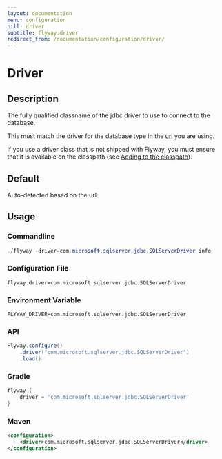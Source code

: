 ```yaml
---
layout: documentation
menu: configuration
pill: driver
subtitle: flyway.driver
redirect_from: /documentation/configuration/driver/
---
```


# Driver

## Description
The fully qualified classname of the jdbc driver to use to connect to the database.

This must match the driver for the database type in the [url](/documentation/configuration/parameters/url) you are using.

If you use a driver class that is not shipped with Flyway, you must ensure that it is available on the classpath (see [Adding to the classpath](/documentation/addingToTheClasspath)).

## Default
Auto-detected based on the url

## Usage

### Commandline
```powershell
./flyway -driver=com.microsoft.sqlserver.jdbc.SQLServerDriver info
```

### Configuration File
```properties
flyway.driver=com.microsoft.sqlserver.jdbc.SQLServerDriver
```

### Environment Variable
```properties
FLYWAY_DRIVER=com.microsoft.sqlserver.jdbc.SQLServerDriver
```

### API
```java
Flyway.configure()
    .driver("com.microsoft.sqlserver.jdbc.SQLServerDriver")
    .load()
```

### Gradle
```groovy
flyway {
    driver = 'com.microsoft.sqlserver.jdbc.SQLServerDriver'
}
```

### Maven
```xml
<configuration>
    <driver>com.microsoft.sqlserver.jdbc.SQLServerDriver</driver>
</configuration>
```